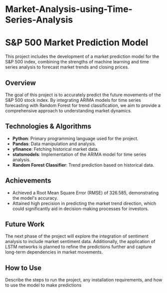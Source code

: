 # Market-Analysis-using-Time-Series-Analysis
# S&P 500 Market Prediction Model

This project includes the development of a market prediction model for the S&P 500 index, combining the strengths of machine learning and time series analysis to forecast market trends and closing prices.

## Overview

The goal of this project is to accurately predict the future movements of the S&P 500 stock index. By integrating ARIMA models for time series forecasting with Random Forest for trend classification, we aim to provide a comprehensive approach to understanding market dynamics.

## Technologies & Algorithms

- **Python**: Primary programming language used for the project.
- **Pandas**: Data manipulation and analysis.
- **yfinance**: Fetching historical market data.
- **statsmodels**: Implementation of the ARIMA model for time series analysis.
- **Random Forest Classifier**: Trend prediction based on historical data.

## Achievements

- Achieved a Root Mean Square Error (RMSE) of 326.585, demonstrating the model's accuracy.
- Attained high precision in predicting the market trend direction, which could significantly aid in decision-making processes for investors.

## Future Work

The next phase of the project will explore the integration of sentiment analysis to include market sentiment data. Additionally, the application of LSTM networks is planned to refine the predictions further and capture long-term dependencies in market movements.

## How to Use

Describe the steps to run the project, any installation requirements, and how to use the model to make predictions
